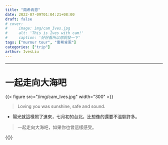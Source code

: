 ```yaml
---
title: "南希肯恩"
date: 2022-07-09T01:04:21+08:00
draft: false
# cover: 
#     image: img/cam_Ives.jpg
#     alt: 'This is Ives with cam!'
#     caption: '好好看所以想說發一下'
tags: ["murmur tour", "南希肯恩"]
categories: ["trip"]
arthur: IvesLiu
---
```

---
# 一起走向大海吧
<!-- ![Sunshine!](/img/cam_Ives.jpg) -->
{{< figure src="/img/cam_Ives.jpg" width="300" >}}

<!--more-->
> Loving you was sunshine, safe and sound.

- 陽光就這樣照了進來，七月初的台北，比想像的還要不溫馴許多。
> 一起走向大海吧，如果你也曾這樣感受。

{{<youtube exVEN7hlqBg>}}
